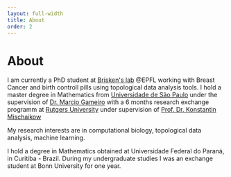 ```yaml
---
layout: full-width
title: About
order: 2
---
```


# About

I am currently a PhD student at [Brisken's lab](https://brisken-lab.epfl.ch) @EPFL 
working with Breast Cancer and birth controll pills using topological data analysis tools.
I hold a master degree in Mathematics from [Universidade de São Paulo](http://www5.usp.br/english/?lang=en) under the supervision of [Dr. Marcio Gameiro](http://www.icmc.usp.br/pessoas/gameiro/) with a 6 
months research exchange programm at [Rutgers University](https://www.rutgers.edu/) under 
supervision of  [Prof. Dr. Konstantin Mischaikow](https://sites.math.rutgers.edu/~mischaik/)

My research interests are in computational biology, topological data analysis, machine learning.

I hold a degree in Mathematics obtained at Universidade Federal do Paraná, in Curitiba - Brazil.
During my undergraduate studies I was an exchange student at Bonn University for
one year. 
